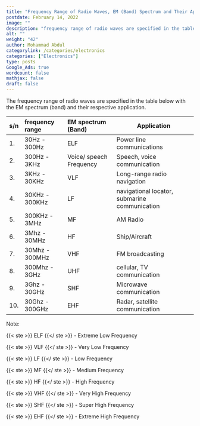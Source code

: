 ```yaml
---
title: "Frequency Range of Radio Waves, EM (Band) Spectrum and Their Applications"
postdate: February 14, 2022
image: ""
description: "frequency range of radio waves are specified in the table below with the EM spectrum (band) and their respective application."
alt: ""
weight: "42"
author: Mohammad Abdul
categorylink: /categories/electronics
categories: ["Electronics"]
type: posts
Google_Ads: true
wordcount: false
mathjax: false
draft: false
---
```


The frequency range of radio waves are specified in the table below with the EM spectrum (band) and their respective application.

| s/n | frequency range | EM spectrum (Band)      | Application                                   |
| :-- | :-------------- | :---------------------- | --------------------------------------------- |
| 1.  | 30Hz - 300Hz    | ELF                     | Power line communications                     |
| 2.  | 300Hz - 3KHz    | Voice/ speech Frequency | Speech, voice communication                   |
| 3.  | 3KHz - 30KHz    | VLF                     | Long-range radio navigation                   |
| 4.  | 30KHz - 300KHz  | LF                      | navigational locator, submarine communication |
| 5.  | 300KHz - 3MHz   | MF                      | AM Radio                                      |
| 6.  | 3Mhz - 30MHz    | HF                      | Ship/Aircraft                                 |
| 7.  | 30Mhz - 300MHz  | VHF                     | FM broadcasting                               |
| 8.  | 300Mhz - 3GHz   | UHF                     | cellular, TV communication                    |
| 9.  | 3Ghz - 30GHz    | SHF                     | Microwave communication                       |
| 10. | 30Ghz - 300GHz  | EHF                     | Radar, satellite communication                |

Note:

{{< ste >}} ELF {{</ ste >}} - Extreme Low Frequency

{{< ste >}} VLF {{</ ste >}} - Very Low Frequency

{{< ste >}} LF {{</ ste >}} - Low Frequency

{{< ste >}} MF {{</ ste >}} - Medium Frequency

{{< ste >}} HF {{</ ste >}} - High Frequency

{{< ste >}} VHF {{</ ste >}} - Very High Frequency

{{< ste >}} SHF {{</ ste >}} - Super High Frequency

{{< ste >}} EHF {{</ ste >}} - Extreme High Frequency
